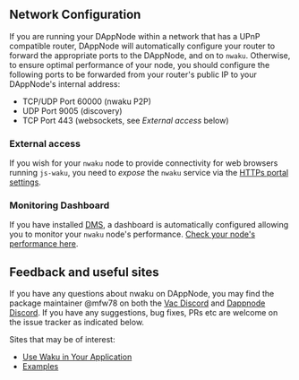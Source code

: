 ## Network Configuration

If you are running your DAppNode within a network that has a UPnP compatible router, DAppNode will automatically configure your router to forward the appropriate ports to the DAppNode, and on to `nwaku`. Otherwise, to ensure optimal performance of your node, you should configure the following ports to be forwarded from your router's public IP to your DAppNode's internal address:

* TCP/UDP Port 60000 (nwaku P2P)
* UDP Port 9005 (discovery)
* TCP Port 443 (websockets, see *External access* below)

### External access

If you wish for your `nwaku` node to provide connectivity for web browsers running `js-waku`, you need to _expose_ the `nwaku` service via the [HTTPs portal settings](http://my.dappnode/#/system/network).

### Monitoring Dashboard

If you have installed [DMS](http://my.dappnode/#/installer/dms.dnp.dappnode.eth), a dashboard is automatically configured allowing you to monitor your `nwaku` node's performance. [Check your node's performance here](http://dms.dappnode/d/nwaku-public-Vcx3GJ2Vk/nwaku-single-node-dashboard?orgId=1&refresh=30s).

## Feedback and useful sites

If you have any questions about nwaku on DAppNode, you may find the package maintainer @mfw78 on both the [Vac Discord](https://discord.gg/j5pGbn7MHZ) and [Dappnode Discord](https://discord.gg/N6q4MVQFGg). If you have any suggestions, bug fixes, PRs etc are welcome on the issue tracker as indicated below.

Sites that may be of interest:

* [Use Waku in Your Application](https://waku.org/platform)
* [Examples](https://examples.waku.org)
